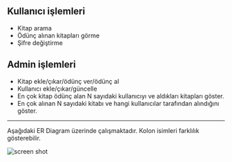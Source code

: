 ## Kullanıcı işlemleri 
- Kitap arama
- Ödünç alınan kitapları görme
- Şifre değiştirme

## Admin işlemleri 
- Kitap ekle/çıkar/ödünç ver/ödünç al
- Kullanıcı ekle/çıkar/güncelle
- En çok kitap ödünç alan N sayıdaki kullanıcıyı ve aldıkları kitapları göster.
- En çok alınan N sayıdaki kitabı ve hangi kullanıcılar tarafından alındığını göster.


------------------------------------------------------------------------------------------------------------------------
Aşağıdaki ER Diagram üzerinde çalışmaktadır. Kolon isimleri farklılık gösterebilir.

![screen shot](https://cloud.githubusercontent.com/assets/20739328/26764437/87f08236-496f-11e7-8d1d-c3695786afd7.png)
